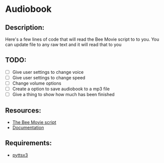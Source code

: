# Audiobook
## Description:
Here's a few lines of code that will read the Bee Movie script to to you. You can update file to any raw text and it will read that to you
## TODO:
- [ ] Give user settings to change voice
- [ ] Give user settings to change speed
- [ ] Change volume options
- [ ] Create a option to save audiobook to a mp3 file
- [ ] Give a thing to show how much has been finished
## Resources:
* <a href = "https://web.njit.edu/~cm395/theBeeMovieScript/">The Bee Movie script</a>
* <a href = "https://pyttsx3.readthedocs.io/en/latest/engine.html">Documentation</a>
## Requirements:
* <a href = "https://pypi.org/project/pyttsx3/">pyttsx3</a>